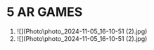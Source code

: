 # 5 AR GAMES
1) ![](Photo\photo_2024-11-05_16-10-51 (2).jpg)
2) ![](Photo\photo_2024-11-05_16-10-51 (2).jpg)
